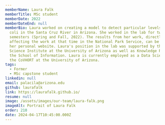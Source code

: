 ```yaml
---
memberName: Laura Falk
memberTitle: MSc student
memberDate: 2022
memberDateEnd: null
memberBio: Laura worked on creating a model to detect particular levels of E.
  coli in the Santa Cruz River in Arizona. She worked in the lab for two
  semesters (Spring and Fall, 2022). The results from her work, directly
  affecting the work at that time in the National Park Service, can be found on
  her personal website. Laura's position in the lab was supported by the Data
  Science Institute at the University of Arizona as well as Knowledge River at
  the School of Information. Laura is currently employed as a Data Scientist for
  the CoVHORT at the University of Arizona.
tags:
  - Former
  - MSc capstone student
linkedin: null
email: palacila@arizona.edu
github: laurafalk
link: https://laurafalk.github.io/
resume: null
image: /assets/images/our-team/laura-falk.png
imageAlt: Portrait of Laura Falk
order: 210
date: 2024-04-17T10:45:00.000Z
---
```

